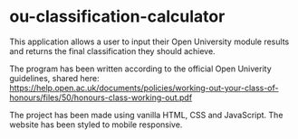 # ou-classification-calculator

This application allows a user to input their Open University module results and returns the final classification they should achieve.

The program has been written according to the official Open Univerity guidelines, shared here:
https://help.open.ac.uk/documents/policies/working-out-your-class-of-honours/files/50/honours-class-working-out.pdf

The project has been made using vanilla HTML, CSS and JavaScript.
The website has been styled to mobile responsive.